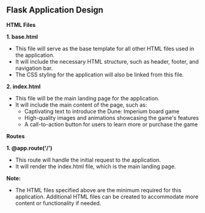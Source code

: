 ## Flask Application Design

**HTML Files**

**1. base.html**
- This file will serve as the base template for all other HTML files used in the application.
- It will include the necessary HTML structure, such as header, footer, and navigation bar.
- The CSS styling for the application will also be linked from this file.

**2. index.html**
- This file will be the main landing page for the application.
- It will include the main content of the page, such as:
    - Captivating text to introduce the Dune: Imperium board game
    - High-quality images and animations showcasing the game's features
    - A call-to-action button for users to learn more or purchase the game

**Routes**

**1. @app.route('/')**
- This route will handle the initial request to the application.
- It will render the index.html file, which is the main landing page.

**Note:**
- The HTML files specified above are the minimum required for this application. Additional HTML files can be created to accommodate more content or functionality if needed.
